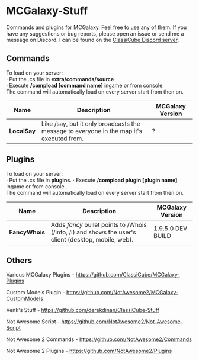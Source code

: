 # MCGalaxy-Stuff
Commands and plugins for MCGalaxy. Feel free to use any of them. If you have any suggestions or bug reports, please open an issue or send me a message on Discord. I can be found on the [ClassiCube Discord server](https://discord.gg/DvYYyRw).

## Commands
To load on your server:  
· Put the .cs file in **extra/commands/source**  
· Execute **/compload [command name]** ingame or from console.  
The command will automatically load on every server start from then on.  

| Name | Description | MCGalaxy Version |
| ------------- | ----- | ----- |
| **LocalSay** | Like /say, but it only broadcasts the message to everyone in the map it's executed from. | ?

## Plugins
To load on your server:   
· Put the .cs file in **plugins**.
· Execute **/compload plugin [plugin name]** ingame or from console.  
The command will automatically load on every server start from then on.  

| Name | Description | MCGalaxy Version |
| ------------- | ----- | ----- |
| **FancyWhois** | Adds *fancy* bullet points to /Whois (/info, /i) and shows the user's client (desktop, mobile, web). | 1.9.5.0 DEV BUILD

## Others
Various MCGalaxy Plugins - https://github.com/ClassiCube/MCGalaxy-Plugins   

Custom Models Plugin - https://github.com/NotAwesome2/MCGalaxy-CustomModels   

Venk's Stuff - https://github.com/derekdinan/ClassiCube-Stuff   

Not Awesome Script - https://github.com/NotAwesome2/Not-Awesome-Script   

Not Awesome 2 Commands - https://github.com/NotAwesome2/Commands   

Not Awesome 2 Plugins - https://github.com/NotAwesome2/Plugins   
